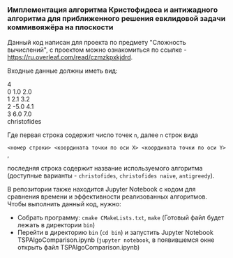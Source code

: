 ### Имплементация алгоритма Кристофидеса и антижадного алгоритма для приближенного решения евклидовой задачи коммивояжёра на плоскости
Данный код написан для проекта по предмету "Сложность вычислений", с проектом можно ознакомиться по ссылке - https://ru.overleaf.com/read/czmzkpxkjdrd.

Входные данные должны иметь вид:

4<br/>
0 1.0 2.0<br/>
1 2.1 3.2<br/>
2 -5.0 4.1<br/>
3 6.0 7.0<br/>
christofides<br/>

Где первая строка содержит число точек `n`, 
далее `n` строк вида

`<номер строки> <координата точки по оси Х> <координата точки по оси Y>` ,

последняя строка содержит название используемого алгоритма (доступные варианты - `christofides`, `christofides naive`, `antigreedy`).

В репозитории также находится Jupyter Notebook с кодом для сравнения времени и эффективности реализованных алгоритмов.
Чтобы выполнить данный код, нужно:
* Собрать программу: `cmake CMakeLists.txt`, `make` (Готовый файл будет лежать в директории `bin`)
* Перейти в директорию `bin` (`cd bin`) и запустить Jupyter Notebook TSPAlgoComparison.ipynb (`jupyter notebook`, в появившемся окне открыть файл TSPAlgoComparison.ipynb)
